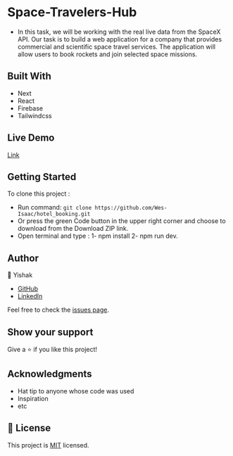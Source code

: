# Space-Travelers-Hub
- In this task, we will be working with the real live data from the SpaceX API. Our task is to build a web application for a company that provides commercial and scientific space travel services. The application will allow users to book rockets and join selected space missions.

## Built With
- Next
- React
- Firebase
- Tailwindcss

## Live Demo

[Link](https://hotel-booking-pink.vercel.app/)


## Getting Started

 To clone this project :

* Run command: `git clone https://github.com/Wes-Isaac/hotel_booking.git`
* Or press the green Code button in the upper right corner and choose to download from the Download ZIP link.
* Open terminal and type : 1-  npm install
                           2-  npm run dev.

## Author

:man:  Yishak

- [GitHub](https://github.com/Wes-Isaac)
- [LinkedIn](https://www.linkedin.com/in/yishak-wesego-b404851a7/)                            


Feel free to check the [issues page](https://github.com/Wes-Isaac/hotel_booking/issues/new).

## Show your support

Give a ⭐️ if you like this project!

## Acknowledgments

- Hat tip to anyone whose code was used
- Inspiration
- etc

## 📝 License

This project is [MIT](./MIT.md) licensed.